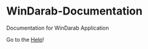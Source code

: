 # WinDarab-Documentation

Documentation for WinDarab Application

Go to the [Help](https://github.com/boschmotorsport/WinDarab/wiki)!
